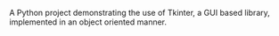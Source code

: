 A Python project demonstrating the use of Tkinter, a GUI based library, implemented in an object oriented manner.
